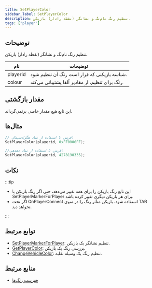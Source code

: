```yaml
---
title: SetPlayerColor
sidebar_label: SetPlayerColor
description: تنظیم رنگ نام‌تگ و نشانگر (نقطه رادار) بازیکن.
tags: ["player"]
---
```


## توضیحات

تنظیم رنگ نام‌تگ و نشانگر (نقطه رادار) بازیکن.

| نام      | توضیحات                                     |
| -------- | ------------------------------------------- |
| playerid | شناسه بازیکنی که قرار است رنگ آن تنظیم شود.  |
| colour   | رنگ برای تنظیم. از مقادیر آلفا پشتیبانی می‌کند. |

## مقدار بازگشتی

این تابع هیچ مقدار خاصی برنمی‌گرداند.

## مثال‌ها

```c
// قرمز، با استفاده از نماد هگزادسیمال:
SetPlayerColor(playerid, 0xFF0000FF);

//قرمز، با استفاده از نماد دهدهی:
SetPlayerColor(playerid, 4278190335);
```

## نکات

:::tip

- این تابع رنگ بازیکن را برای همه تغییر می‌دهد، حتی اگر رنگ بازیکن با SetPlayerMarkerForPlayer برای هر بازیکن دیگری تغییر کرده باشد.
- اگر تحت OnPlayerConnect استفاده شود، بازیکن متأثر رنگ را در منوی TAB نخواهد دید.

:::

## توابع مرتبط

- [SetPlayerMarkerForPlayer](SetPlayerMarkerForPlayer): تنظیم نشانگر یک بازیکن.
- [GetPlayerColor](GetPlayerColor): بررسی رنگ یک بازیکن.
- [ChangeVehicleColor](ChangeVehicleColor): تنظیم رنگ یک وسیله نقلیه.

## منابع مرتبط

- [فهرست رنگ‌ها](../resources/colorslist)